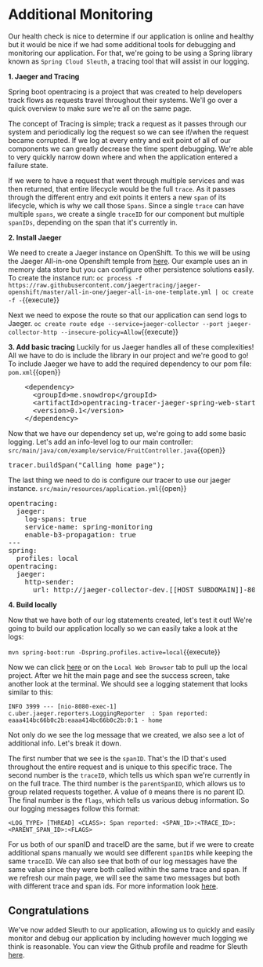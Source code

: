 # Additional Monitoring

Our health check is nice to determine if our application is online and healthy but it would be nice if we had some additional tools for debugging and monitoring our application. For that, we're going to be using a Spring library known as `Spring Cloud Sleuth`, a tracing tool that will assist in our logging.

**1. Jaeger and Tracing**

Spring boot opentracing is a project that was created to help developers track flows as requests travel throughout their systems. We'll go over a quick overview to make sure we're all on the same page.

The concept of Tracing is simple; track a request as it passes through our system and periodically log the request so we can see if/when the request became corrupted. If we log at every entry and exit point of all of our components we can greatly decrease the time spent debugging. We're able to very quickly narrow down where and when the application entered a failure state.

If we were to have a request that went through multiple services and was then returned, that entire lifecycle would be the full `trace`. As it passes through the different entry and exit points it enters a new `span` of its lifecycle, which is why we call those `Spans`. Since a single `trace` can have multiple `spans`, we create a single `traceID` for our component but multiple `spanIDs`, depending on the span that it's currently in.

**2. Install Jaeger**

We need to create a Jaeger instance on OpenShift. To this we will be using the Jaeger All-in-one Openshift temple from [here](https://github.com/jaegertracing/jaeger-openshift). Our example uses an in memory data store but you can configure other persistence solutions easily. 
To create the instance run:
``oc process -f https://raw.githubusercontent.com/jaegertracing/jaeger-openshift/master/all-in-one/jaeger-all-in-one-template.yml | oc create -f -``{{execute}}

Next we need to expose the route so that our application can send logs to Jaeger.
``oc create route edge --service=jaeger-collector --port jaeger-collector-http --insecure-policy=Allow``{{execute}}

**3. Add basic tracing**
Luckily for us Jaeger handles all of these complexities! All we have to do is include the library in our project and we're good to go! To include Jaeger we have to add the required dependency to our pom file:
``pom.xml``{{open}}
<pre class="file" data-filename="pom.xml" data-target="insert" data-marker="<!-- TODO: Add jaeger dependency here -->">
    &lt;dependency&gt;
      &lt;groupId&gt;me.snowdrop&lt;/groupId&gt;
      &lt;artifactId&gt;opentracing-tracer-jaeger-spring-web-starter&lt;/artifactId&gt;
      &lt;version&gt;0.1&lt;/version&gt;
    &lt;/dependency&gt;
</pre>

Now that we have our dependency set up, we're going to add some basic logging. Let's add an info-level log to our main controller:
``src/main/java/com/example/service/FruitController.java``{{open}}

<pre class="file" data-filename="src/main/java/com/example/service/FruitController.java" data-target="insert" data-marker="// TODO: Add tracing here">
tracer.buildSpan("Calling home page");
</pre>

The last thing we need to do is configure our tracer to use our jaeger instance.
``src/main/resources/application.yml``{{open}}
<pre class="file" data-filename="src/main/resources/application.yml" data-target="insert" data-marker="#TODO: Add jaeger config here">
opentracing:
  jaeger:
    log-spans: true
    service-name: spring-monitoring
    enable-b3-propagation: true
---
spring:
  profiles: local
opentracing:
  jaeger:
    http-sender:
      url: http://jaeger-collector-dev.[[HOST_SUBDOMAIN]]-80-[[KATACODA_HOST]].environments.katacoda.com/api/traces
</pre>

**4. Build locally**

Now that we have both of our log statements created, let's test it out! We're going to build our application locally so we can easily take a look at the logs:

``mvn spring-boot:run -Dspring.profiles.active=local``{{execute}}

Now we can click [here](https://[[HOST_SUBDOMAIN]]-8080-[[KATACODA_HOST]].environments.katacoda.com/fruits) or on the `Local Web Browser` tab to pull up the local project. After we hit the main page and see the success screen, take another look at the terminal. We should see a logging statement that looks similar to this:

`INFO 3999 --- [nio-8080-exec-1] c.uber.jaeger.reporters.LoggingReporter  : Span reported: eaaa414bc66b0c2b:eaaa414bc66b0c2b:0:1 - home`


Not only do we see the log message that we created, we also see a lot of additional info. Let's break it down.

The first number that we see is the `spanID`. That's the ID that's used throughout the entire request and is unique to this specific trace. The second number is the `traceID`, which tells us which span we're currently in on the full trace. The third number is the `parentSpanID`, which allows us to group related requests together. A value of `0` means there is no parent ID. The final number is the `flags`, which tells us various debug information. So our logging messages follow this format:

`<LOG_TYPE> [THREAD] <CLASS>: Span reported: <SPAN_ID>:<TRACE_ID>:<PARENT_SPAN_ID>:<FLAGS>`

For us both of our spanID and traceID are the same, but if we were to create additional spans manually we would see different `spanID`s while keeping the same `traceID`. We can also see that both of our log messages have the same value since they were both called within the same trace and span. If we refresh our main page, we will see the same two messages but both with different trace and span ids. For more information look [here](https://www.jaegertracing.io/docs/client-libraries/).

## Congratulations

We've now added Sleuth to our application, allowing us to quickly and easily monitor and debug our application by including however much logging we think is reasonable. You can view the Github profile and readme for Sleuth [here](https://github.com/spring-cloud/spring-cloud-sleuth). 